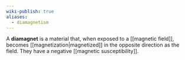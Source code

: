 ```yaml
---
wiki-publish: true
aliases:
  - diamagnetism
---
```

A **diamagnet** is a material that, when exposed to a [[magnetic field]], becomes [[magnetization|magnetized]] in the opposite direction as the field. They have a negative [[magnetic susceptibility]].